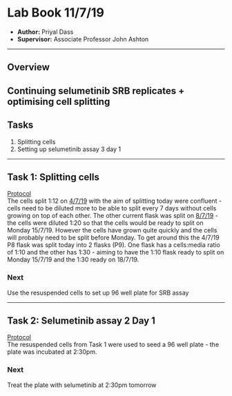 # Lab Book 11/7/19
- **Author:** Priyal Dass
- **Supervisor:** Associate Professor John Ashton
------------------------------------------------------------------
## Overview

Continuing selumetinib SRB replicates + optimising cell splitting
------------------------------------------------------------------
## Tasks

1. Splitting cells
2. Setting up selumetinib assay 3 day 1

------------------------------------------------------------------
## Task 1: Splitting cells
[Protocol](../Protocol/Splitting_cells.md)<br>
The cells split 1:12 on [4/7/19](../Daily_lab_book/LB_19-07-04.md) with the aim of splitting today were confluent - cells need to be diluted more to be able to split every 7 days without cells growing on top of each other.
The other current flask was split on [8/7/19](../Daily_lab_book/LB_19-07-08.md) - the cells were diluted 1:20 so that the cells would be ready to split on Monday 15/7/19. However the cells have grown quite quickly and the cells will probably need to be split before Monday.
To get around this the 4/7/19 P8 flask was split today into 2 flasks (P9). One flask has a cells:media ratio of 1:10 and the other has 1:30 - aiming to have the 1:10 flask ready to split on Monday 15/7/19 and the 1:30 ready on 18/7/19.

### Next
Use the resuspended cells to set up 96 well plate for SRB assay

------------------------------------------------------------------
## Task 2: Selumetinib assay 2 Day 1
[Protocol](../Protocol/SRB_Cytotoxicity_assay)<br>
The resuspended cells from Task 1 were used to seed a 96 well plate - the plate was incubated at 2:30pm.

### Next
Treat the plate with selumetinib at 2:30pm tomorrow
